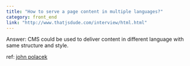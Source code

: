 ```yaml
---
title: "How to serve a page content in multiple languages?"
category: front_end
link: "http://www.thatjsdude.com/interview/html.html"
---
```

Answer: CMS could be used to deliver content in different language with same structure and style.

ref: [john polacek](https://github.com/johnpolacek/Front-end-Developer-Interview-Questions/blob/master/README.md)
